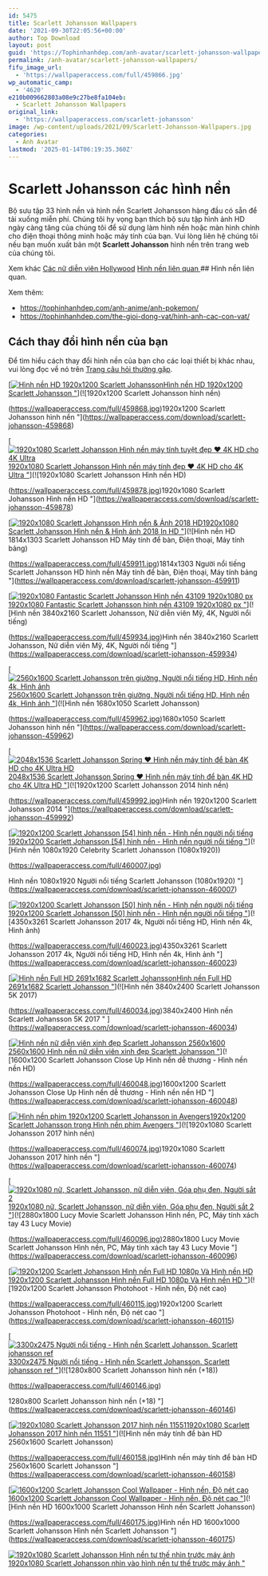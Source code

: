 ```yaml
---
id: 5475
title: Scarlett Johansson Wallpapers
date: '2021-09-30T22:05:56+00:00'
author: Top Download
layout: post
guid: 'https://Tophinhanhdep.com/anh-avatar/scarlett-johansson-wallpapers/'
permalink: /anh-avatar/scarlett-johansson-wallpapers/
fifu_image_url:
  - 'https://wallpaperaccess.com/full/459866.jpg'
wp_automatic_camp:
  - '4620'
e210b009662803a08e9c27be8fa104eb:
  - Scarlett Johansson Wallpapers
original_link:
  - 'https://wallpaperaccess.com/scarlett-johansson'
image: /wp-content/uploads/2021/09/Scarlett-Johansson-Wallpapers.jpg
categories:
  - Ảnh Avatar
lastmod: '2025-01-14T06:19:35.360Z'
---
```

# Scarlett Johansson các hình nền

Bộ sưu tập 33 hình nền và hình nền Scarlett Johansson hàng đầu có sẵn để tải xuống miễn phí. Chúng tôi hy vọng bạn thích bộ sưu tập hình ảnh HD ngày càng tăng của chúng tôi để sử dụng làm hình nền hoặc màn hình chính cho điện thoại thông minh hoặc máy tính của bạn. Vui lòng liên hệ chúng tôi nếu bạn muốn xuất bản một **Scarlett Johansson** hình nền trên trang web của chúng tôi.

Xem khác [Các nữ diễn viên Hollywood](https://wallpaperaccess.com/list/hollywood-actresses) [Hình nền liên quan ](#related) ## Hình nền liên quan.

   
 Xem thêm:

   
- <https://tophinhanhdep.com/anh-anime/anh-pokemon/>
- <https://tophinhanhdep.com/the-gioi-dong-vat/hinh-anh-cac-con-vat/>

## Cách thay đổi hình nền của bạn

Để tìm hiểu cách thay đổi hình nền của bạn cho các loại thiết bị khác nhau, vui lòng đọc về nó trên [Trang câu hỏi thường gặp](https://tophinhanhdep.com/faq/).

  
[[![Hình nền HD 1920x1200 Scarlett Johansson](https://wallpaperaccess.com/full/459866.jpg)Hình nền HD 1920x1200 Scarlett Johansson "](https://wallpaperaccess.com/download/scarlett-johansson-459866)](![1920x1200 Scarlett Johansson hình nền)

(https://wallpaperaccess.com/full/459868.jpg)1920x1200 Scarlett Johansson hình nền "](https://wallpaperaccess.com/download/scarlett-johansson-459868)

[[![1920x1080 Scarlett Johansson Hình nền máy tính tuyệt đẹp ❤ 4K HD cho 4K Ultra](https://wallpaperaccess.com/full/459876.jpg)1920x1080 Scarlett Johansson Hình nền máy tính đẹp ❤ 4K HD cho 4K Ultra "](https://wallpaperaccess.com/download/scarlett-johansson-459876)](![1920x1080 Scarlett Johansson Hình nền HD)

(https://wallpaperaccess.com/full/459878.jpg)1920x1080 Scarlett Johansson Hình nền HD "](https://wallpaperaccess.com/download/scarlett-johansson-459878)

[[![1920x1080 Scarlett Johansson Hình nền & Ảnh 2018 HD](https://wallpaperaccess.com/full/459884.jpg)1920x1080 Scarlett Johansson Hình nền &amp; Hình ảnh 2018 In HD "](https://wallpaperaccess.com/download/scarlett-johansson-459884)](![Hình nền HD 1814x1303 Scarlett Johansson HD Máy tính để bàn, Điện thoại, Máy tính bảng)

(https://wallpaperaccess.com/full/459911.jpg)1814x1303 Người nổi tiếng Scarlett Johansson HD hình nền Máy tính để bàn, Điện thoại, Máy tính bảng "](https://wallpaperaccess.com/download/scarlett-johansson-459911)

[[![1920x1080 Fantastic Scarlett Johansson Hình nền 43109 1920x1080 px](https://wallpaperaccess.com/full/459923.jpg)1920x1080 Fantastic Scarlett Johansson hình nền 43109 1920x1080 px "](https://wallpaperaccess.com/download/scarlett-johansson-459923)](![Hình nền 3840x2160 Scarlett Johansson, Nữ diễn viên Mỹ, 4K, Người nổi tiếng)

(https://wallpaperaccess.com/full/459934.jpg)Hình nền 3840x2160 Scarlett Johansson, Nữ diễn viên Mỹ, 4K, Người nổi tiếng "](https://wallpaperaccess.com/download/scarlett-johansson-459934)

[[![2560x1600 Scarlett Johansson trên giường, Người nổi tiếng HD, Hình nền 4k, Hình ảnh](https://wallpaperaccess.com/full/459955.jpg)2560x1600 Scarlett Johansson trên giường, Người nổi tiếng HD, Hình nền 4k, Hình ảnh "](https://wallpaperaccess.com/download/scarlett-johansson-459955)](![Hình nền 1680x1050 Scarlett Johansson)

(https://wallpaperaccess.com/full/459962.jpg)1680x1050 Scarlett Johansson hình nền "](https://wallpaperaccess.com/download/scarlett-johansson-459962)

[[![2048x1536 Scarlett Johansson Spring ❤ Hình nền máy tính để bàn 4K HD cho 4K Ultra HD](https://wallpaperaccess.com/full/459966.jpg)2048x1536 Scarlett Johansson Spring ❤ Hình nền máy tính để bàn 4K HD cho 4K Ultra HD "](https://wallpaperaccess.com/download/scarlett-johansson-459966)](![1920x1200 Scarlett Johansson 2014 hình nền)

(https://wallpaperaccess.com/full/459992.jpg)Hình nền 1920x1200 Scarlett Johansson 2014 "](https://wallpaperaccess.com/download/scarlett-johansson-459992)

[[![1920x1200 Scarlett Johansson [54] hình nền - Hình nền người nổi tiếng](https://wallpaperaccess.com/full/459994.jpg)1920x1200 Scarlett Johansson \[54\] hình nền - Hình nền người nổi tiếng "](https://wallpaperaccess.com/download/scarlett-johansson-459994)](![Hình nền 1080x1920 Celebrity Scarlett Johansson (1080x1920))

(https://wallpaperaccess.com/full/460007.jpg)

Hình nền 1080x1920 Người nổi tiếng Scarlett Johansson (1080x1920) "](https://wallpaperaccess.com/download/scarlett-johansson-460007)

[[![1920x1200 Scarlett Johansson [50] hình nền - Hình nền người nổi tiếng](https://wallpaperaccess.com/full/460015.jpg)1920x1200 Scarlett Johansson \[50\] hình nền - Hình nền người nổi tiếng "](https://wallpaperaccess.com/download/scarlett-johansson-460015)](![4350x3261 Scarlett Johansson 2017 4k, Người nổi tiếng HD, Hình nền 4k, Hình ảnh)

(https://wallpaperaccess.com/full/460023.jpg)4350x3261 Scarlett Johansson 2017 4k, Người nổi tiếng HD, Hình nền 4k, Hình ảnh "](https://wallpaperaccess.com/download/scarlett-johansson-460023)

[[![Hình nền Full HD 2691x1682 Scarlett Johansson](https://wallpaperaccess.com/full/460032.jpg)Hình nền Full HD 2691x1682 Scarlett Johansson "](https://wallpaperaccess.com/download/scarlett-johansson-460032)](![Hình nền 3840x2400 Scarlett Johansson 5K 2017)

(https://wallpaperaccess.com/full/460034.jpg)3840x2400 Hình nền Scarlett Johansson 5K 2017 " ](https://wallpaperaccess.com/download/scarlett-johansson-460034)

[[![Hình nền nữ diễn viên xinh đẹp Scarlett Johansson 2560x1600](https://wallpaperaccess.com/full/460040.jpg)2560x1600 Hình nền nữ diễn viên xinh đẹp Scarlett Johansson "](https://wallpaperaccess.com/download/scarlett-johansson-460040)](![1600x1200 Scarlett Johansson Close Up Hình nền dễ thương - Hình nền nền HD)

(https://wallpaperaccess.com/full/460048.jpg)1600x1200 Scarlett Johansson Close Up Hình nền dễ thương - Hình nền nền HD "](https://wallpaperaccess.com/download/scarlett-johansson-460048)

[[![Hình nền phim 1920x1200 Scarlett Johansson in Avengers](https://wallpaperaccess.com/full/460059.jpg)1920x1200 Scarlett Johansson trong Hình nền phim Avengers "](https://wallpaperaccess.com/download/scarlett-johansson-460059)](![1920x1080 Scarlett Johansson 2017 hình nền)

(https://wallpaperaccess.com/full/460074.jpg)1920x1080 Scarlett Johansson 2017 hình nền "](https://wallpaperaccess.com/download/scarlett-johansson-460074)

[[![1920x1080 nữ, Scarlett Johansson, nữ diễn viên, Góa phụ đen, Người sắt 2](https://wallpaperaccess.com/full/460078.jpg)1920x1080 nữ, Scarlett Johansson, nữ diễn viên, Góa phụ đen, Người sắt 2 "](https://wallpaperaccess.com/download/scarlett-johansson-460078)](![2880x1800 Lucy Movie Scarlett Johansson Hình nền, PC, Máy tính xách tay 43 Lucy Movie)

(https://wallpaperaccess.com/full/460096.jpg)2880x1800 Lucy Movie Scarlett Johansson Hình nền, PC, Máy tính xách tay 43 Lucy Movie "](https://wallpaperaccess.com/download/scarlett-johansson-460096)

[[![1920x1200 Scarlett Johansson Hình nền Full HD 1080p Và Hình nền HD](https://wallpaperaccess.com/full/460114.jpg)1920x1200 Scarlett Johansson Hình nền Full HD 1080p Và Hình nền HD "](https://wallpaperaccess.com/download/scarlett-johansson-460114)](![1920x1200 Scarlett Johansson Photohoot - Hình nền, Độ nét cao)

(https://wallpaperaccess.com/full/460115.jpg)1920x1200 Scarlett Johansson Photohoot - Hình nền, Độ nét cao "](https://wallpaperaccess.com/download/scarlett-johansson-460115)

[[![3300x2475 Người nổi tiếng - Hình nền Scarlett Johansson.  Scarlett johansson ref](https://wallpaperaccess.com/full/460137.jpg)3300x2475 Người nổi tiếng - Hình nền Scarlett Johansson. Scarlett johansson ref "](https://wallpaperaccess.com/download/scarlett-johansson-460137)](![1280x800 Scarlett Johansson hình nền (+18))

(https://wallpaperaccess.com/full/460146.jpg)

1280x800 Scarlett Johansson hình nền (+18) "](https://wallpaperaccess.com/download/scarlett-johansson-460146)

[[![1920x1080 Scarlett Johansson 2017 hình nền 11551](https://wallpaperaccess.com/full/460149.jpg)1920x1080 Scarlett Johansson 2017 hình nền 11551 "](https://wallpaperaccess.com/download/scarlett-johansson-460149)](![Hình nền máy tính để bàn HD 2560x1600 Scarlett Johansson)

(https://wallpaperaccess.com/full/460158.jpg)Hình nền máy tính để bàn HD 2560x1600 Scarlett Johansson "](https://wallpaperaccess.com/download/scarlett-johansson-460158)

[[![1600x1200 Scarlett Johansson Cool Wallpaper - Hình nền, Độ nét cao](https://wallpaperaccess.com/full/460160.jpg)1600x1200 Scarlett Johansson Cool Wallpaper - Hình nền, Độ nét cao "](https://wallpaperaccess.com/download/scarlett-johansson-460160)](![Hình nền HD 1600x1000 Scarlett Johansson Hình nền Scarlett Johansson)

(https://wallpaperaccess.com/full/460175.jpg)Hình nền HD 1600x1000 Scarlett Johansson Hình nền Scarlett Johansson "](https://wallpaperaccess.com/download/scarlett-johansson-460175)

[![1920x1080 Scarlett Johansson Hình nền tư thế nhìn trước máy ảnh](https://wallpaperaccess.com/full/460182.jpg)1920x1080 Scarlett Johansson nhìn vào hình nền tư thế trước máy ảnh "](https://wallpaperaccess.com/download/scarlett-johansson-460182)
